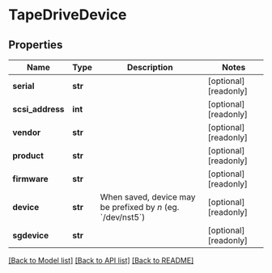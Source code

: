 # TapeDriveDevice

## Properties
Name | Type | Description | Notes
------------ | ------------- | ------------- | -------------
**serial** | **str** |  | [optional] [readonly] 
**scsi_address** | **int** |  | [optional] [readonly] 
**vendor** | **str** |  | [optional] [readonly] 
**product** | **str** |  | [optional] [readonly] 
**firmware** | **str** |  | [optional] [readonly] 
**device** | **str** | When saved, device may be prefixed by *n* (eg. &#x60;/dev/nst5&#x60;) | [optional] [readonly] 
**sgdevice** | **str** |  | [optional] [readonly] 

[[Back to Model list]](../README.md#documentation-for-models) [[Back to API list]](../README.md#documentation-for-api-endpoints) [[Back to README]](../README.md)


